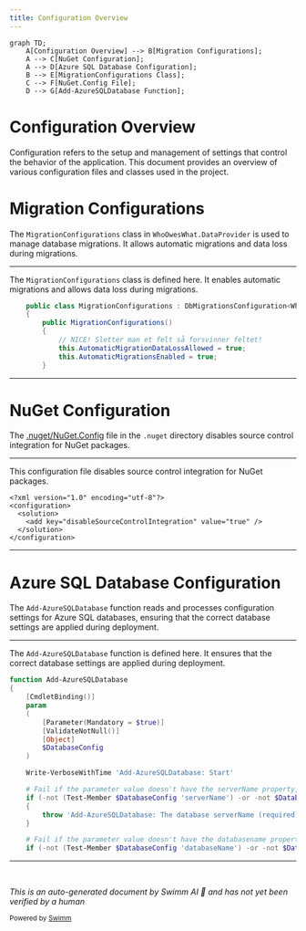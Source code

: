```yaml
---
title: Configuration Overview
---
```

```mermaid
graph TD;
    A[Configuration Overview] --> B[Migration Configurations];
    A --> C[NuGet Configuration];
    A --> D[Azure SQL Database Configuration];
    B --> E[MigrationConfigurations Class];
    C --> F[NuGet.Config File];
    D --> G[Add-AzureSQLDatabase Function];
```

# Configuration Overview

Configuration refers to the setup and management of settings that control the behavior of the application. This document provides an overview of various configuration files and classes used in the project.

# Migration Configurations

The <SwmToken path="WhoOwesWhat.DataProvider/MigrationConfigurations.cs" pos="9:5:5" line-data="    public class MigrationConfigurations : DbMigrationsConfiguration&lt;WhoOwesWhatContext&gt;">`MigrationConfigurations`</SwmToken> class in <SwmToken path="WhoOwesWhat.DataProvider/MigrationConfigurations.cs" pos="5:2:4" line-data="using WhoOwesWhat.DataProvider.Entity;">`WhoOwesWhat.DataProvider`</SwmToken> is used to manage database migrations. It allows automatic migrations and data loss during migrations.

<SwmSnippet path="/WhoOwesWhat.DataProvider/MigrationConfigurations.cs" line="9">

---

The <SwmToken path="WhoOwesWhat.DataProvider/MigrationConfigurations.cs" pos="9:5:5" line-data="    public class MigrationConfigurations : DbMigrationsConfiguration&lt;WhoOwesWhatContext&gt;">`MigrationConfigurations`</SwmToken> class is defined here. It enables automatic migrations and allows data loss during migrations.

```c#
    public class MigrationConfigurations : DbMigrationsConfiguration<WhoOwesWhatContext>
    {
        public MigrationConfigurations()
        {
            // NICE! Sletter man et felt så forsvinner feltet!
            this.AutomaticMigrationDataLossAllowed = true;
            this.AutomaticMigrationsEnabled = true;
        }
```

---

</SwmSnippet>

# NuGet Configuration

The <SwmPath>[.nuget/NuGet.Config](.nuget/NuGet.Config)</SwmPath> file in the `.nuget` directory disables source control integration for NuGet packages.

<SwmSnippet path="/.nuget/NuGet.Config" line="1">

---

This configuration file disables source control integration for NuGet packages.

```config
<?xml version="1.0" encoding="utf-8"?>
<configuration>
  <solution>
    <add key="disableSourceControlIntegration" value="true" />
  </solution>
</configuration>
```

---

</SwmSnippet>

# Azure SQL Database Configuration

The <SwmToken path="PublishScripts/AzureWebAppPublishModule.psm1" pos="1990:2:4" line-data="function Add-AzureSQLDatabase">`Add-AzureSQLDatabase`</SwmToken> function reads and processes configuration settings for Azure SQL databases, ensuring that the correct database settings are applied during deployment.

<SwmSnippet path="/PublishScripts/AzureWebAppPublishModule.psm1" line="1990">

---

The <SwmToken path="PublishScripts/AzureWebAppPublishModule.psm1" pos="1990:2:4" line-data="function Add-AzureSQLDatabase">`Add-AzureSQLDatabase`</SwmToken> function is defined here. It ensures that the correct database settings are applied during deployment.

```powershell
function Add-AzureSQLDatabase
{
    [CmdletBinding()]
    param
    (
        [Parameter(Mandatory = $true)]
        [ValidateNotNull()]
        [Object]
        $DatabaseConfig
    )

    Write-VerboseWithTime 'Add-AzureSQLDatabase: Start'

    # Fail if the parameter value doesn't have the serverName property, or the serverName property value isn't populated.
    if (-not (Test-Member $DatabaseConfig 'serverName') -or -not $DatabaseConfig.serverName)
    {
        throw 'Add-AzureSQLDatabase: The database serverName (required) is missing from the DatabaseConfig value.'
    }

    # Fail if the parameter value doesn't have the databasename property, or the databasename property value isn't populated.
    if (-not (Test-Member $DatabaseConfig 'databaseName') -or -not $DatabaseConfig.databaseName)
```

---

</SwmSnippet>

&nbsp;

*This is an auto-generated document by Swimm AI 🌊 and has not yet been verified by a human*

<SwmMeta version="3.0.0" repo-id="Z2l0aHViJTNBJTNBV2hvT3dlc1doYXQtTmV0NDglM0ElM0FTd2ltbS1EZW1v" repo-name="WhoOwesWhat-Net48"><sup>Powered by [Swimm](https://app.swimm.io/)</sup></SwmMeta>
